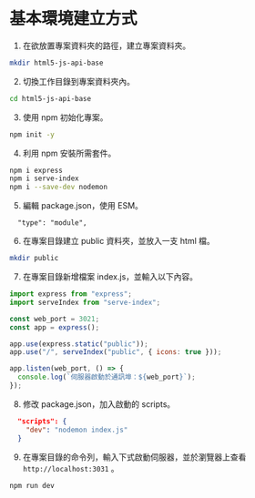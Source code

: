 # 基本環境建立方式

1. 在欲放置專案資料夾的路徑，建立專案資料夾。

```sh
mkdir html5-js-api-base
```

2. 切換工作目錄到專案資料夾內。

```sh
cd html5-js-api-base
```

3. 使用 npm 初始化專案。

```sh
npm init -y
```

4. 利用 npm 安裝所需套件。

```sh
npm i express
npm i serve-index
npm i --save-dev nodemon
```

5. 編輯 package.json，使用 ESM。

```
  "type": "module",
```

6. 在專案目錄建立 public 資料夾，並放入一支 html 檔。

```sh
mkdir public
```

7. 在專案目錄新增檔案 index.js，並輸入以下內容。

```js
import express from "express";
import serveIndex from "serve-index";

const web_port = 3021;
const app = express();

app.use(express.static("public"));
app.use("/", serveIndex("public", { icons: true }));

app.listen(web_port, () => {
  console.log(`伺服器啟動於通訊埠：${web_port}`);
});
```

8. 修改 package.json，加入啟動的 scripts。

```json
  "scripts": {
    "dev": "nodemon index.js"
  }
```

9. 在專案目錄的命令列，輸入下式啟動伺服器，並於瀏覽器上查看 `http://localhost:3031` 。

```sh
npm run dev
```
